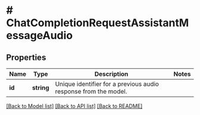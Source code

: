 # # ChatCompletionRequestAssistantMessageAudio

## Properties

Name | Type | Description | Notes
------------ | ------------- | ------------- | -------------
**id** | **string** | Unique identifier for a previous audio response from the model. |

[[Back to Model list]](../../README.md#models) [[Back to API list]](../../README.md#endpoints) [[Back to README]](../../README.md)
